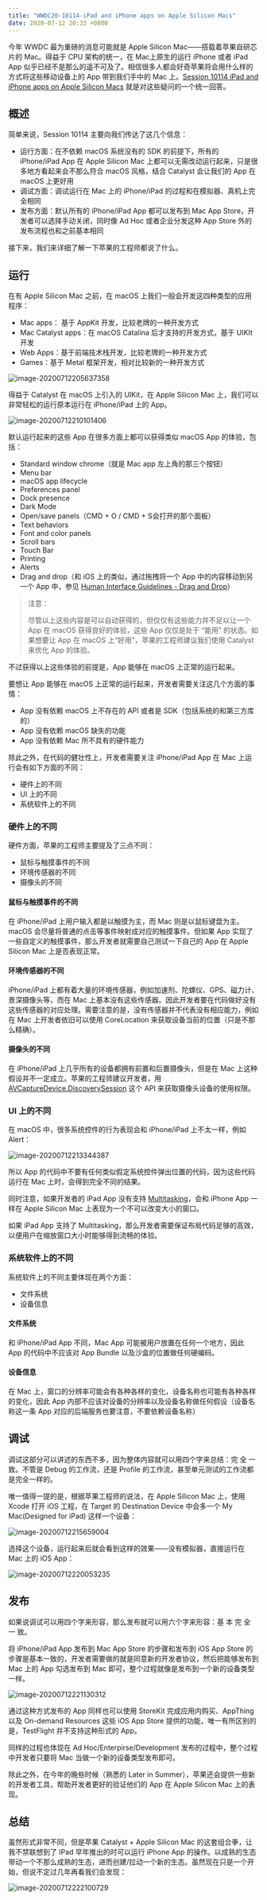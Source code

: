 ```yaml
---
title: "WWDC20-10114-iPad and iPhone apps on Apple Silicon Macs"
date: 2020-07-12 20:33 +0800
---
```


今年 WWDC 最为重磅的消息可能就是 Apple Silicon Mac——搭载着苹果自研芯片的 Mac。得益于 CPU 架构的统一，在 Mac上原生的运行 iPhone 或者 iPad App 似乎已经不是那么的遥不可及了。相信很多人都会好奇苹果将会用什么样的方式将这些移动设备上的 App 带到我们手中的 Mac 上。[Session 10114 iPad and iPhone apps on Apple Silicon Macs](https://developer.apple.com/videos/play/wwdc2020/10114/) 就是对这些疑问的一个统一回答。

<!--more-->

## 概述

简单来说，Session 10114 主要向我们传达了这几个信息：

- 运行方面：在不依赖 macOS 系统没有的 SDK 的前提下，所有的 iPhone/iPad App 在 Apple Silicon Mac 上都可以无需改动运行起来，只是很多地方看起来会不那么符合 macOS 风格，结合 Catalyst 会让我们的 App 在 macOS 上更好用
- 调试方面：调试运行在 Mac 上的 iPhone/iPad 的过程和在模拟器、真机上完全相同
- 发布方面：默认所有的 iPhone/iPad App 都可以发布到 Mac App Store，开发者可以选择手动关闭，同时像 Ad Hoc 或者企业分发这种 App Store 外的发布流程也和之前基本相同

接下来，我们来详细了解一下苹果的工程师都说了什么。

## 运行

在有 Apple Silicon Mac 之前，在 macOS 上我们一般会开发这四种类型的应用程序：

- Mac apps： 基于 AppKit 开发，比较老牌的一种开发方式
- Mac Catalyst apps：在 macOS Catalina 后才支持的开发方式，基于 UIKIt 开发
- Web Apps：基于前端技术栈开发，比较老牌的一种开发方式
- Games：基于 Metal 框架开发，相对比较新的一种开发方式

![image-20200712205637358](../assets/images/2020-07-12-wwdc-20-ipad-and-iphone-apps-on-apple-silicon-macs/image-20200712205637358.png)

得益于 Catalyst 在 macOS 上引入的 UIKit，在 Apple Silicon Mac 上，我们可以非常轻松的运行原本运行在 iPhone/iPad 上的 App。

![image-20200712210101406](../assets/images/2020-07-12-wwdc-20-ipad-and-iphone-apps-on-apple-silicon-macs/image-20200712210101406.png)

默认运行起来的这些 App 在很多方面上都可以获得类似 macOS App 的体验，包括：

- Standard window chrome（就是 Mac app 左上角的那三个按钮）
- Menu bar
- macOS app lifecycle
- Preferences panel
- Dock presence
- Dark Mode
- Open/save panels（CMD + O / CMD + S会打开的那个面板）
- Text behaviors
- Font and color panels
- Scroll bars
- Touch Bar
- Printing
- Alerts
- Drag and drop（和 iOS 上的类似，通过拖拽将一个 App 中的内容移动到另一个 App 中，参见 [Human Interface Guidelines - Drag and Drop](https://developer.apple.com/design/human-interface-guidelines/macos/user-interaction/drag-and-drop/)）

> 注意：
>
> 尽管以上这些内容是可以自动获得的，但仅仅有这些能力并不足以让一个 App 在 macOS 获得良好的体验，这些 App 仅仅是处于 “能用” 的状态。如果想要让 App 在 macOS 上“好用”，苹果的工程师建议我们使用 Catalyst 来优化 App 的体验。

不过获得以上这些体验的前提是，App 能够在 macOS 上正常的运行起来。

要想让 App 能够在 macOS 上正常的运行起来，开发者需要关注这几个方面的事情：

- App 没有依赖 macOS 上不存在的 API 或者是 SDK（包括系统的和第三方库的）
- App 没有依赖 macOS 缺失的功能
- App 没有依赖 Mac 所不具有的硬件能力

除此之外，在代码的健壮性上，开发者需要关注 iPhone/iPad App 在 Mac 上运行会有如下方面的不同：

- 硬件上的不同
- UI 上的不同
- 系统软件上的不同

### 硬件上的不同

硬件方面，苹果的工程师主要提及了三点不同：

- 鼠标与触摸事件的不同
- 环境传感器的不同
- 摄像头的不同

#### 鼠标与触摸事件的不同

在 iPhone/iPad 上用户输入都是以触摸为主，而 Mac 则是以鼠标键盘为主。macOS 会尽量将普通的点击等事件映射成对应的触摸事件。但如果 App 实现了一些自定义的触摸事件，那么开发者就需要自己测试一下自己的 App 在 Apple Silicon Mac 上是否表现正常。

#### 环境传感器的不同

iPhone/iPad 上都有着大量的环境传感器，例如加速剂、陀螺仪、GPS、磁力计、景深摄像头等，而在 Mac 上基本没有这些传感器。因此开发者要在代码做好没有这些传感器的对应处理。需要注意的是，没有传感器并不代表没有相应能力，例如在 Mac 上开发者依旧可以使用 CoreLocation 来获取设备当前的位置（只是不那么精确）。

#### 摄像头的不同

在 iPhone/iPad 上几乎所有的设备都拥有前置和后置摄像头，但是在 Mac 上这种假设并不一定成立。苹果的工程师建议开发者，用 [AVCaptureDevice.DiscoverySession](https://developer.apple.com/documentation/avfoundation/avcapturedevice/discoverysession) 这个 API 来获取摄像头设备的使用权限。

### UI 上的不同

在 macOS 中，很多系统控件的行为表现会和 iPhone/iPad 上不太一样，例如 Alert：

![image-20200712213344387](../assets/images/2020-07-12-wwdc-20-ipad-and-iphone-apps-on-apple-silicon-macs/image-20200712213344387.png)

所以 App 的代码中不要有任何类似假定系统控件弹出位置的代码，因为这些代码运行在 Mac 上时，会得到完全不同的结果。

同时注意，如果开发者的 iPad App 没有支持 [Multitasking](https://developer.apple.com/design/human-interface-guidelines/ios/system-capabilities/multitasking/)，会和 iPhone App 一样在 Apple Silicon Mac 上表现为一个不可以改变大小的窗口。

如果 iPad App 支持了 Multitasking，那么开发者需要保证布局代码足够的高效，以便用户在缩放窗口大小时能够得到流畅的体验。

### 系统软件上的不同

系统软件上的不同主要体现在两个方面：

- 文件系统
- 设备信息

#### 文件系统

和 iPhone/iPad App 不同，Mac App 可能被用户放置在任何一个地方，因此 App 的代码中不应该对 App Bundle 以及沙盒的位置做任何硬编码。

#### 设备信息

在 Mac 上，窗口的分辨率可能会有各种各样的变化，设备名称也可能有各种各样的变化，因此 App 内部不应该对设备的分辨率以及设备名称做任何假设（设备名称这一条 App 对应的后端服务也要注意，不要依赖设备名称）

## 调试

调试这部分可以讲述的东西不多，因为整体内容就可以用四个字来总结：完 全 一 致。不管是 Debug 的工作流，还是 Profile 的工作流，甚至单元测试的工作流都是完全一样的。

唯一值得一提的是，根据苹果工程师的说法，在 Apple Silicon Mac 上，使用 Xcode 打开 iOS 工程，在 Target 的 Destination Device 中会多一个 My Mac(Designed for iPad) 这样一个设备：

![image-20200712215659004](../assets/images/2020-07-12-wwdc-20-ipad-and-iphone-apps-on-apple-silicon-macs/image-20200712215659004.png)

选择这个设备，运行起来后就会看到这样的效果——没有模拟器，直接运行在 Mac 上的 iOS App：

![image-20200712220053235](../assets/images/2020-07-12-wwdc-20-ipad-and-iphone-apps-on-apple-silicon-macs/image-20200712220053235.png)



## 发布

如果说调试可以用四个字来形容，那么发布就可以用六个字来形容：基 本 完 全 一 致。

将 iPhone/iPad App 发布到 Mac App Store 的步骤和发布到 iOS App Store 的步骤是基本一致的，开发者需要做的就是同意新的开发者协议，然后把能够发布到 Mac 上的 App 勾选发布到 Mac 即可，整个过程就像是发布到一个新的设备类型一样。

![image-20200712221130312](../assets/images/2020-07-12-wwdc-20-ipad-and-iphone-apps-on-apple-silicon-macs/image-20200712221130312.png)

通过这种方式发布的 App 同样也可以使用 StoreKit 完成应用内购买、AppThing 以及 On-demand Resources 这些 iOS App Store 提供的功能，唯一有所区别的是，TestFlight 并不支持这种形式的 App。

同样的过程也体现在 Ad Hoc/Enterpirse/Development 发布的过程中，整个过程中开发者只要将 Mac 当做一个新的设备类型发布即可。

除此之外，在今年的晚些时候（熟悉的 Later in Summer），苹果还会提供一些新的开发者工具，帮助开发者更好的验证他们的 App 在 Apple Silicon Mac 上的表现。

## 总结

虽然形式非常不同，但是苹果 Catalyst + Apple Silicon Mac 的这套组合拳，让我不禁联想到了 IPad 早年推出的时可以运行 iPhone App 的操作。以成熟的生态带动一个不那么成熟的生态，进而创建/拉动一个新的生态。虽然现在只是一个开始，但说不定过几年再看我们会发现：

![image-20200712222100729](../assets/images/2020-07-12-wwdc-20-ipad-and-iphone-apps-on-apple-silicon-macs/image-20200712222100729.png)

